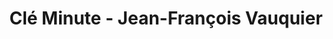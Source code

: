 ---
title: "Clé Minute - Jean-François Vauquier"
url: /montpellier/cle-minute-jean-francois-vauquier/
shop: matériel informatique
---